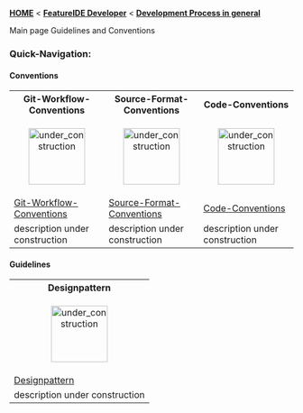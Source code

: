 <!-- Breadcrumb -->
[**HOME**](https://github.com/tthuem/FeatureIDE/wiki) < [**FeatureIDE Developer**](https://github.com/tthuem/FeatureIDE/wiki/FeatureIDE-Developer) < [**Development Process in general**](https://github.com/tthuem/FeatureIDE/wiki/Development-Process-in-general)

<!-- Introduction -->
Main page Guidelines and Conventions

<!-- Quick-Navigation-Table -->
### Quick-Navigation:

#### Conventions
<table>
	<tr>
		<th>Git-Workflow-Conventions</th>
		<th>Source-Format-Conventions</th>
		<th>Code-Conventions</th>
	</tr>
	<tr>
		<td width="213px">
			<p align="center">
				<img height="100" width="100" alt="under_construction" src="https://github.com/tthuem/FeatureIDE/wiki/Assets/Home/under_construction.png">
			</p>
		</td>
		<td width="213px">
			<p align="center">
				<img height="100" width="100" alt="under_construction" src="https://github.com/tthuem/FeatureIDE/wiki/Assets/Home/under_construction.png">
			</p>
		</td>
		<td width="213px">
			<p align="center">
				<img height="100" width="100" alt="under_construction" src="https://github.com/tthuem/FeatureIDE/wiki/Assets/Home/under_construction.png">
			</p>
		</td>
	</tr>
	<tr>
		<td>
			<a href="/tthuem/FeatureIDE/wiki/Git-Workflow-Conventions">Git-Workflow-Conventions</a>
		</td>
		<td>
			<a href="/tthuem/FeatureIDE/wiki/Source-Format-Conventions">Source-Format-Conventions</a>
		</td>
		<td>
			<a href="/tthuem/FeatureIDE/wiki/Code-Conventions">Code-Conventions</a>
		</td>
	</tr>
	<tr>
		<td>description under construction</td>
		<td>description under construction</td>
		<td>description under construction</td>
	</tr>
</table>

#### Guidelines
<table>
	<tr>
		<th>Designpattern</th>
	</tr>
	<tr>
		<td>
			<p align="center">
				<img height="100" width="100" alt="under_construction" src="https://github.com/tthuem/FeatureIDE/wiki/Assets/Home/under_construction.png">
			</p>
		</td>
	</tr>
	<tr>
		<td>
			<a href="/tthuem/FeatureIDE/wiki/Designpattern">Designpattern</a>
		</td>
	</tr>
	<tr>
		<td>description under construction</td>
	</tr>
</table>
<!-- Additional Content -->